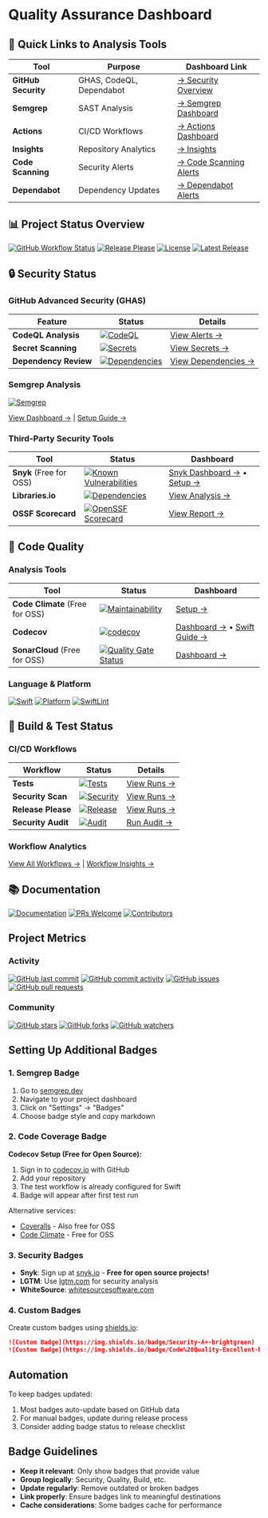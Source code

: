 # Quality Assurance Dashboard

## 🎯 Quick Links to Analysis Tools

| Tool                | Purpose                  | Dashboard Link                                                                             |
| ------------------- | ------------------------ | ------------------------------------------------------------------------------------------ |
| **GitHub Security** | GHAS, CodeQL, Dependabot | [→ Security Overview](https://github.com/lekman/magsafe-buskill/security)                  |
| **Semgrep**         | SAST Analysis            | [→ Semgrep Dashboard](https://semgrep.dev/orgs/-/projects)                                 |
| **Actions**         | CI/CD Workflows          | [→ Actions Dashboard](https://github.com/lekman/magsafe-buskill/actions)                   |
| **Insights**        | Repository Analytics     | [→ Insights](https://github.com/lekman/magsafe-buskill/pulse)                              |
| **Code Scanning**   | Security Alerts          | [→ Code Scanning Alerts](https://github.com/lekman/magsafe-buskill/security/code-scanning) |
| **Dependabot**      | Dependency Updates       | [→ Dependabot Alerts](https://github.com/lekman/magsafe-buskill/security/dependabot)       |

## 📊 Project Status Overview

[![GitHub Workflow Status](https://img.shields.io/github/actions/workflow/status/lekman/magsafe-buskill/security.yml?branch=main&label=Security%20Scan)](https://github.com/lekman/magsafe-buskill/actions/workflows/security.yml)
[![Release Please](https://img.shields.io/github/actions/workflow/status/lekman/magsafe-buskill/release-please.yml?branch=main&label=Release)](https://github.com/lekman/magsafe-buskill/actions/workflows/release-please.yml)
[![License](https://img.shields.io/github/license/lekman/magsafe-buskill)](https://github.com/lekman/magsafe-buskill/blob/main/LICENSE)
[![Latest Release](https://img.shields.io/github/v/release/lekman/magsafe-buskill?include_prereleases)](https://github.com/lekman/magsafe-buskill/releases)

## 🔒 Security Status

### GitHub Advanced Security (GHAS)

| Feature               | Status                                                                                                                                                                                | Details                                                                               |
| --------------------- | ------------------------------------------------------------------------------------------------------------------------------------------------------------------------------------- | ------------------------------------------------------------------------------------- |
| **CodeQL Analysis**   | [![CodeQL](https://img.shields.io/github/actions/workflow/status/lekman/magsafe-buskill/security.yml?label=CodeQL)](https://github.com/lekman/magsafe-buskill/security/code-scanning) | [View Alerts →](https://github.com/lekman/magsafe-buskill/security/code-scanning)     |
| **Secret Scanning**   | [![Secrets](https://img.shields.io/badge/Secret%20Scanning-Enabled-green)](https://github.com/lekman/magsafe-buskill/security/secret-scanning)                                        | [View Secrets →](https://github.com/lekman/magsafe-buskill/security/secret-scanning)  |
| **Dependency Review** | [![Dependencies](https://img.shields.io/badge/Dependency%20Review-Active-green)](https://github.com/lekman/magsafe-buskill/network/dependencies)                                      | [View Dependencies →](https://github.com/lekman/magsafe-buskill/network/dependencies) |

### Semgrep Analysis

[![Semgrep](https://img.shields.io/badge/Semgrep-Enabled-green)](https://semgrep.dev)

[View Dashboard →](https://semgrep.dev/orgs/-/projects) | [Setup Guide →](./semgrep.md)

### Third-Party Security Tools

| Tool               | Status                                                                                                                                                                                     | Dashboard                                                                 |
| ------------------ | ------------------------------------------------------------------------------------------------------------------------------------------------------------------------------------------ | ------------------------------------------------------------------------- |
| **Snyk** (Free for OSS) | [![Known Vulnerabilities](https://snyk.io/test/github/lekman/magsafe-buskill/badge.svg)](https://snyk.io/test/github/lekman/magsafe-buskill)                                               | [Snyk Dashboard →](https://app.snyk.io/org/lekman) • [Setup →](./security/snyk-integration.md) |
| **Libraries.io**   | [![Dependencies](https://img.shields.io/librariesio/github/lekman/magsafe-buskill)](https://libraries.io/github/lekman/magsafe-buskill)                                                    | [View Analysis →](https://libraries.io/github/lekman/magsafe-buskill)     |
| **OSSF Scorecard** | [![OpenSSF Scorecard](https://api.securityscorecards.dev/projects/github.com/lekman/magsafe-buskill/badge)](https://api.securityscorecards.dev/projects/github.com/lekman/magsafe-buskill) | [View Report →](https://deps.dev/project/github/lekman%2Fmagsafe-buskill) |

## 🎨 Code Quality

### Analysis Tools

| Tool             | Status                                                                                                              | Dashboard                                                        |
| ---------------- | ------------------------------------------------------------------------------------------------------------------- | ---------------------------------------------------------------- |
| **Code Climate** (Free for OSS) | [![Maintainability](https://img.shields.io/badge/Maintainability-Setup%20Required-yellow)](https://codeclimate.com) | [Setup →](https://codeclimate.com/github/lekman/magsafe-buskill) |
| **Codecov**      | [![codecov](https://codecov.io/gh/lekman/magsafe-buskill/graph/badge.svg?token=AshUsxKtAI)](https://codecov.io/gh/lekman/magsafe-buskill) | [Dashboard →](https://codecov.io/gh/lekman/magsafe-buskill) • [Swift Guide →](./codecov-swift.md) |
| **SonarCloud** (Free for OSS) | [![Quality Gate Status](https://sonarcloud.io/api/project_badges/measure?project=lekman_magsafe-buskill&metric=alert_status)](https://sonarcloud.io/summary/overall?id=lekman_magsafe-buskill) | [Dashboard →](https://sonarcloud.io/summary/overall?id=lekman_magsafe-buskill&branch=main) |

### Language & Platform

[![Swift](https://img.shields.io/badge/Swift-5.9-orange.svg)](https://swift.org)
[![Platform](https://img.shields.io/badge/Platform-macOS%2011.0%2B-blue.svg)](https://developer.apple.com/macos/)
[![SwiftLint](https://img.shields.io/badge/SwiftLint-Enabled-green)](https://github.com/realm/SwiftLint)

## 🔨 Build & Test Status

### CI/CD Workflows

| Workflow           | Status                                                                                                                                                                                                                  | Details                                                                                       |
| ------------------ | ----------------------------------------------------------------------------------------------------------------------------------------------------------------------------------------------------------------------- | --------------------------------------------------------------------------------------------- |
| **Tests**          | [![Tests](https://img.shields.io/github/actions/workflow/status/lekman/magsafe-buskill/test.yml?branch=main&label=Tests)](https://github.com/lekman/magsafe-buskill/actions/workflows/test.yml)                        | [View Runs →](https://github.com/lekman/magsafe-buskill/actions/workflows/test.yml)           |
| **Security Scan**  | [![Security](https://img.shields.io/github/actions/workflow/status/lekman/magsafe-buskill/security.yml?branch=main&label=Security)](https://github.com/lekman/magsafe-buskill/actions/workflows/security.yml)           | [View Runs →](https://github.com/lekman/magsafe-buskill/actions/workflows/security.yml)       |
| **Release Please** | [![Release](https://img.shields.io/github/actions/workflow/status/lekman/magsafe-buskill/release-please.yml?branch=main&label=Release)](https://github.com/lekman/magsafe-buskill/actions/workflows/release-please.yml) | [View Runs →](https://github.com/lekman/magsafe-buskill/actions/workflows/release-please.yml) |
| **Security Audit** | [![Audit](https://img.shields.io/badge/Security%20Audit-Manual-blue)](https://github.com/lekman/magsafe-buskill/actions/workflows/security-audit.yml)                                                                   | [Run Audit →](https://github.com/lekman/magsafe-buskill/actions/workflows/security-audit.yml) |

### Workflow Analytics

[View All Workflows →](https://github.com/lekman/magsafe-buskill/actions) | [Workflow Insights →](https://github.com/lekman/magsafe-buskill/actions/workflows)

## 📚 Documentation

[![Documentation](https://img.shields.io/badge/Docs-GitHub%20Pages-blue)](https://lekman.github.io/magsafe-buskill)
[![PRs Welcome](https://img.shields.io/badge/PRs-welcome-brightgreen.svg)](https://github.com/lekman/magsafe-buskill/blob/main/CONTRIBUTORS.md)
[![Contributors](https://img.shields.io/github/contributors/lekman/magsafe-buskill)](https://github.com/lekman/magsafe-buskill/graphs/contributors)

## Project Metrics

### Activity

[![GitHub last commit](https://img.shields.io/github/last-commit/lekman/magsafe-buskill)](https://github.com/lekman/magsafe-buskill/commits/main)
[![GitHub commit activity](https://img.shields.io/github/commit-activity/m/lekman/magsafe-buskill)](https://github.com/lekman/magsafe-buskill/graphs/commit-activity)
[![GitHub issues](https://img.shields.io/github/issues/lekman/magsafe-buskill)](https://github.com/lekman/magsafe-buskill/issues)
[![GitHub pull requests](https://img.shields.io/github/issues-pr/lekman/magsafe-buskill)](https://github.com/lekman/magsafe-buskill/pulls)

### Community

[![GitHub stars](https://img.shields.io/github/stars/lekman/magsafe-buskill?style=social)](https://github.com/lekman/magsafe-buskill/stargazers)
[![GitHub forks](https://img.shields.io/github/forks/lekman/magsafe-buskill?style=social)](https://github.com/lekman/magsafe-buskill/network/members)
[![GitHub watchers](https://img.shields.io/github/watchers/lekman/magsafe-buskill?style=social)](https://github.com/lekman/magsafe-buskill/watchers)

## Setting Up Additional Badges

### 1. Semgrep Badge

1. Go to [semgrep.dev](https://semgrep.dev)
2. Navigate to your project dashboard
3. Click on "Settings" → "Badges"
4. Choose badge style and copy markdown

### 2. Code Coverage Badge

**Codecov Setup (Free for Open Source):**

1. Sign in to [codecov.io](https://codecov.io) with GitHub
2. Add your repository
3. The test workflow is already configured for Swift
4. Badge will appear after first test run

Alternative services:

- [Coveralls](https://coveralls.io) - Also free for OSS
- [Code Climate](https://codeclimate.com) - Free for OSS

### 3. Security Badges

- **Snyk**: Sign up at [snyk.io](https://snyk.io) - **Free for open source projects!**
- **LGTM**: Use [lgtm.com](https://lgtm.com) for security analysis
- **WhiteSource**: [whitesourcesoftware.com](https://www.whitesourcesoftware.com)

### 4. Custom Badges

Create custom badges using [shields.io](https://shields.io):

```markdown
![Custom Badge](https://img.shields.io/badge/Security-A+-brightgreen)
![Custom Badge](https://img.shields.io/badge/Code%20Quality-Excellent-blue)
```

## Automation

To keep badges updated:

1. Most badges auto-update based on GitHub data
2. For manual badges, update during release process
3. Consider adding badge status to release checklist

## Badge Guidelines

- **Keep it relevant**: Only show badges that provide value
- **Group logically**: Security, Quality, Build, etc.
- **Update regularly**: Remove outdated or broken badges
- **Link properly**: Ensure badges link to meaningful destinations
- **Cache considerations**: Some badges cache for performance
